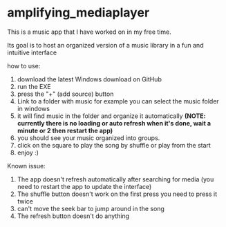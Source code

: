 # amplifying_mediaplayer

This is a music app that I have worked on in my free time.

Its goal is to host an organized version of a music library in a fun and intuitive interface

how to use:
1. download the latest Windows download on GitHub
2. run the EXE
3. press the "+" (add source) button
4. Link to a folder with music for example you can select the music folder in windows
5. it will find music in the folder and organize it automatically **(NOTE: currently there is no loading or auto refresh when it's done, wait a minute or 2 then restart the app)**
6. you should see your music organized into groups.
7. click on the square to play the song by shuffle or play from the start
8. enjoy :)

Known issue:
1. The app doesn't refresh automatically after searching for media (you need to restart the app to update the interface)
2. The shuffle button doesn't work on the first press you need to press it twice
3. can't move the seek bar to jump around in the song
4. The refresh button doesn't do anything


